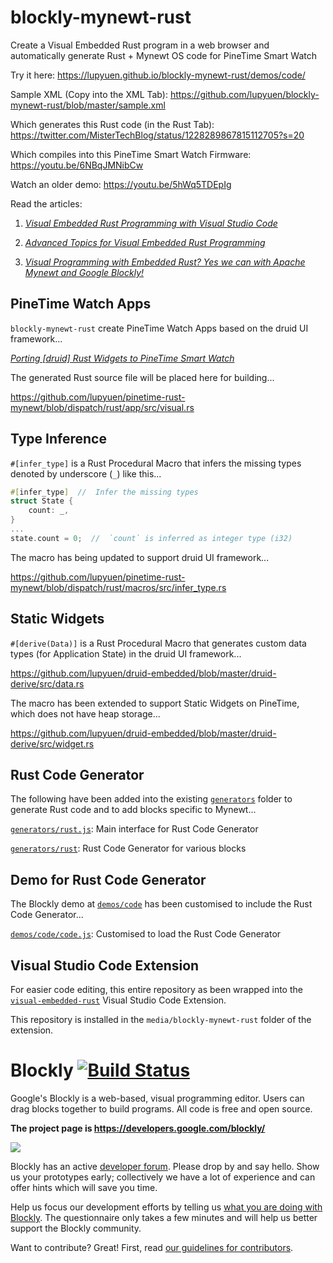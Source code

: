 # blockly-mynewt-rust

Create a Visual Embedded Rust program in a web browser and automatically generate Rust + Mynewt OS code for PineTime Smart Watch

Try it here: https://lupyuen.github.io/blockly-mynewt-rust/demos/code/

Sample XML (Copy into the XML Tab): https://github.com/lupyuen/blockly-mynewt-rust/blob/master/sample.xml

Which generates this Rust code (in the Rust Tab): https://twitter.com/MisterTechBlog/status/1228289867815112705?s=20

Which compiles into this PineTime Smart Watch Firmware: https://youtu.be/6NBqJMNibCw

Watch an older demo: https://youtu.be/5hWq5TDEpIg

Read the articles: 

1.  [_Visual Embedded Rust Programming with Visual Studio Code_](https://medium.com/@ly.lee/visual-embedded-rust-programming-with-visual-studio-code-1bc1262e398c?sk=222de63e45993aacd0db5a2e4b1f33c7)

2.  [_Advanced Topics for Visual Embedded Rust Programming_](https://medium.com/@ly.lee/advanced-topics-for-visual-embedded-rust-programming-ebf1627fe397?sk=01f0ae0e1b82efa9fd6b8e5616c736af)

3.  [_Visual Programming with Embedded Rust? Yes we can with Apache Mynewt and Google Blockly!_](https://medium.com/@ly.lee/visual-programming-with-embedded-rust-yes-we-can-with-apache-mynewt-and-google-blockly-8b67ef7412d7)

## PineTime Watch Apps

`blockly-mynewt-rust` create PineTime Watch Apps based on the druid UI framework...

[_Porting [druid] Rust Widgets to PineTime Smart Watch_](https://medium.com/@ly.lee/porting-druid-rust-widgets-to-pinetime-smart-watch-7e1d5a5d977a?source=friends_link&sk=09b153c68483f7fa9e63350efd167b07)

The generated Rust source file will be placed here for building...

https://github.com/lupyuen/pinetime-rust-mynewt/blob/dispatch/rust/app/src/visual.rs

## Type Inference

`#[infer_type]` is a Rust Procedural Macro that infers the missing types denoted by underscore (`_`) like this...

```rust
#[infer_type]  //  Infer the missing types
struct State {
    count: _,
}
...
state.count = 0;  //  `count` is inferred as integer type (i32)
```

The macro has being updated to support druid UI framework...

https://github.com/lupyuen/pinetime-rust-mynewt/blob/dispatch/rust/macros/src/infer_type.rs

## Static Widgets

`#[derive(Data)]` is a Rust Procedural Macro that generates custom data types (for Application State) in the druid UI framework...

https://github.com/lupyuen/druid-embedded/blob/master/druid-derive/src/data.rs

The macro has been extended to support Static Widgets on PineTime, which does not have heap storage...

https://github.com/lupyuen/druid-embedded/blob/master/druid-derive/src/widget.rs

## Rust Code Generator

The following have been added into the existing [`generators`](generators) folder to generate Rust code and to add blocks specific to Mynewt...

[`generators/rust.js`](generators/rust.js): Main interface for Rust Code Generator

[`generators/rust`](generators/rust): Rust Code Generator for various blocks

## Demo for Rust Code Generator

The Blockly demo at [`demos/code`](demos/code) has been customised to include the Rust Code Generator...

[`demos/code/code.js`](demos/code/code.js): Customised to load the Rust Code Generator

## Visual Studio Code Extension

For easier code editing, this entire repository as been wrapped into the [`visual-embedded-rust`](https://github.com/lupyuen/visual-embedded-rust) Visual Studio Code Extension.

This repository is installed in the `media/blockly-mynewt-rust` folder of the extension.

# Blockly [![Build Status]( https://travis-ci.org/google/blockly.svg?branch=master)](https://travis-ci.org/google/blockly)


Google's Blockly is a web-based, visual programming editor.  Users can drag
blocks together to build programs.  All code is free and open source.

**The project page is https://developers.google.com/blockly/**

![](https://developers.google.com/blockly/images/sample.png)

Blockly has an active [developer forum](https://groups.google.com/forum/#!forum/blockly). Please drop by and say hello. Show us your prototypes early; collectively we have a lot of experience and can offer hints which will save you time.

Help us focus our development efforts by telling us [what you are doing with
Blockly](https://developers.google.com/blockly/registration). The questionnaire only takes
a few minutes and will help us better support the Blockly community.

Want to contribute? Great! First, read [our guidelines for contributors](https://developers.google.com/blockly/guides/modify/contributing).
